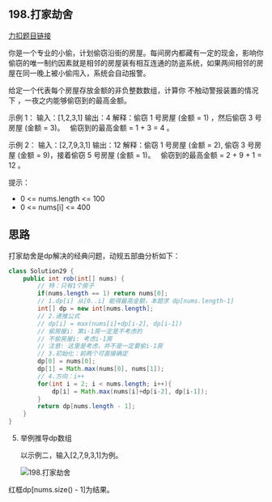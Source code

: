 
## 198.打家劫舍

[力扣题目链接](https://leetcode-cn.com/problems/house-robber/)

你是一个专业的小偷，计划偷窃沿街的房屋。每间房内都藏有一定的现金，影响你偷窃的唯一制约因素就是相邻的房屋装有相互连通的防盗系统，如果两间相邻的房屋在同一晚上被小偷闯入，系统会自动报警。

给定一个代表每个房屋存放金额的非负整数数组，计算你 不触动警报装置的情况下 ，一夜之内能够偷窃到的最高金额。

示例 1：
输入：[1,2,3,1]
输出：4
解释：偷窃 1 号房屋 (金额 = 1) ，然后偷窃 3 号房屋 (金额 = 3)。
     偷窃到的最高金额 = 1 + 3 = 4 。

示例 2：
输入：[2,7,9,3,1]
输出：12
解释：偷窃 1 号房屋 (金额 = 2), 偷窃 3 号房屋 (金额 = 9)，接着偷窃 5 号房屋 (金额 = 1)。
     偷窃到的最高金额 = 2 + 9 + 1 = 12 。


提示：

* 0 <= nums.length <= 100
* 0 <= nums[i] <= 400


## 思路

打家劫舍是dp解决的经典问题，动规五部曲分析如下： 

```java
class Solution29 {
    public int rob(int[] nums) {
        // 特：只有1个房子
        if(nums.length == 1) return nums[0];
        // 1.dp[i] 从[0..i] 能得最高金额，本题求 dp[nums.length-1]
        int[] dp = new int[nums.length];
        // 2.递推公式
        // dp[i] = max(nums[i]+dp[i-2], dp[i-1]) 
        // 偷房屋i: 第i-1房一定是不考虑的
        // 不偷房屋i: 考虑i-1房
        // 注意: 这里是考虑，并不是一定要偷i-1房
        // 3.初始化：前两个可直接确定
        dp[0] = nums[0];
        dp[1] = Math.max(nums[0], nums[1]);
        // 4.方向：i++
        for(int i = 2; i < nums.length; i++){
            dp[i] = Math.max(nums[i]+dp[i-2], dp[i-1]);
        }
        return dp[nums.length - 1];
    }
}
```

5. 举例推导dp数组

   以示例二，输入[2,7,9,3,1]为例。
   
   ![198.打家劫舍](https://img-blog.csdnimg.cn/20210221170954115.jpg)

红框dp[nums.size() - 1]为结果。

 



 